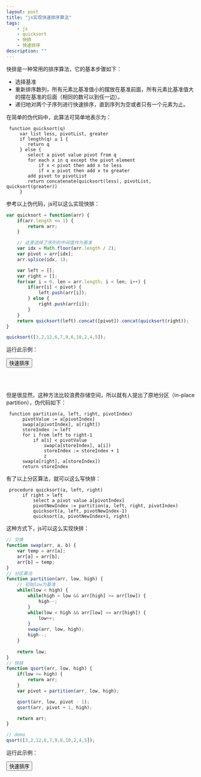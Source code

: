 ```yaml
---
layout: post
title: "js实现快速排序算法"
tags:
    - js
    - quicksort
    - 快排
    - 快速排序
description: ""
---
```


快排是一种常用的排序算法，它的基本步骤如下：

* 选择基准
* 重新排序数列，所有元素比基准值小的摆放在基准前面，所有元素比基准值大的摆在基准的后面（相同的数可以到任一边）。
* 递归地对两个子序列进行快速排序，直到序列为空或者只有一个元素为止。

在简单的伪代码中，此算法可简单地表示为：

     function quicksort(q)
         var list less, pivotList, greater
         if length(q) ≤ 1 {
            return q
         } else {
            select a pivot value pivot from q
            for each x in q except the pivot element
                if x < pivot then add x to less
                if x ≥ pivot then add x to greater
            add pivot to pivotList
            return concatenate(quicksort(less), pivotList, quicksort(greater))
         }


参考以上伪代码，js可以这么实现快排：

<!-- more -->

```javascript
var quicksort = function(arr) {
    if(arr.length <= 1) {
        return arr;
    }

    // 这里选择了序列的中间值作为基准
    var idx = Math.floor(arr.length / 2);
    var pivot = arr[idx];
    arr.splice(idx, 1);

    var left = [];
    var right = [];
    for(var i = 0, len = arr.length; i < len; i++) {
        if(arr[i] < pivot) {
            left.push(arr[i]);
        } else {
            right.push(arr[i]);
        }
    }
    return quicksort(left).concat([pivot]).concat(quicksort(right));
}

quicksort([3,2,12,6,7,9,6,10,2,4,5]);
```

运行此示例：

<pre class="article-example">
<button id="quicksort1">快速排序</button>
<div id="quicksort1-result"></div>
<script type="text/javascript">
    var quicksort = function(arr) {
        if(arr.length <= 1) {
            return arr;
        }

        // 这里我选择了序列的中间值作为基准
        var idx = Math.floor(arr.length / 2);
        var pivot = arr[idx];
        arr.splice(idx, 1);

        var left = [];
        var right = [];
        for(var i = 0, len = arr.length; i < len; i++) {
            if(arr[i] < pivot) {
                left.push(arr[i]);
            } else {
                right.push(arr[i]);
            }
        }
        return quicksort(left).concat([pivot]).concat(quicksort(right));
    }
    $('#quicksort1').click(
        function(e) {
            var result = quicksort([3,2,12,6,7,9,6,10,2,4,5]);
            $('#quicksort1-result').html(
                '排序结果：' + result.join(',') 
            );
        }
    );
</script>
</pre>

但是很显然，这种方法比较浪费存储空间，所以就有人提出了原地分区（in-place partition），伪代码如下：

     function partition(a, left, right, pivotIndex)
          pivotValue := a[pivotIndex]
          swap(a[pivotIndex], a[right])
          storeIndex := left
          for i from left to right-1
              if a[i] < pivotValue
                  swap(a[storeIndex], a[i])
                  storeIndex := storeIndex + 1
                  z
          swap(a[right], a[storeIndex]) 
          return storeIndex
 

有了以上分区算法，就可以这么写快排：

     procedure quicksort(a, left, right)
          if right > left
              select a pivot value a[pivotIndex]
              pivotNewIndex := partition(a, left, right, pivotIndex)
              quicksort(a, left, pivotNewIndex-1)
              quicksort(a, pivotNewIndex+1, right)

这种方式下，js可以这么实现快排：

```javascript
// 交换
function swap(arr, a, b) {
    var temp = arr[a];
    arr[a] = arr[b];
    arr[b] = temp;
}
// 分区算法
function partition(arr, low, high) {
    // 初始low为基准
    while(low < high) {
        while(high > low && arr[high] >= arr[low]) {
            high--;
        }
        while(low < high && arr[low] <= arr[high]) {
            low++;
        }
        swap(arr, low, high);
        high--;
    }
    
    return low;
}
// 快排
function qsort(arr, low, high) {
    if(low >= high) {
        return arr;
    }
    var pivot = partition(arr, low, high);

    qsort(arr, low, pivot - 1);
    qsort(arr, pivot + 1, high);

    return arr;
}

// demo
qsort([3,2,12,6,7,9,6,10,2,4,5]);
```

运行此示例：
<pre class="article-example">
<button id="quicksort2">快速排序</button>
<div id="quicksort2-result"></div>
<script type="text/javascript">
    // 交换
    function swap(arr, a, b) {
        var temp = arr[a];
        arr[a] = arr[b];
        arr[b] = temp;
    }
    // 分区算法
    function partition(arr, low, high) {
        while(low < high) {
            while(high > low && arr[high] >= arr[low]) {
                high--;
            }
            while(low < high && arr[low] <= arr[high]) {
                low++;
            }
            swap(arr, low, high);
            high--;
        }

        return low;
    }
    // 快排
    function qsort(arr, low, high) {
        if(low >= high) {
            return arr;
        }
        var pivot = partition(arr, low, high);

        qsort(arr, low, pivot - 1);
        qsort(arr, pivot + 1, high);

        return arr;
    }
    $('#quicksort2').click(
        function(e) {
            var result = qsort([3,2,12,6,7,9,6,10,2,4,5], 0, 10);
            $('#quicksort2-result').html(
                '排序结果：' + result.join(',')
            );
        }
    );
</script>
</pre>

